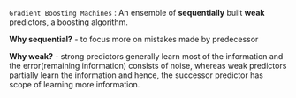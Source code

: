 `Gradient Boosting Machines` : An ensemble of **sequentially** built **weak** predictors, a boosting algorithm.

**Why sequential?** - to focus more on mistakes made by predecessor

**Why weak?** - strong predictors generally learn most of the information and the error(remaining information) consists of noise, whereas weak predictors partially learn the information and hence, the successor predictor has scope of learning more information.
